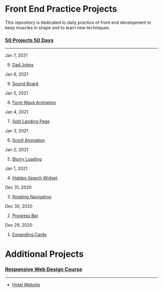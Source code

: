 # Front End Practice Projects
This repository is dedicated to daily practice of front end development to keep muscles in shape and to learn new techniques.  

### [50 Projects 50 Days](https://www.udemy.com/course/50-projects-50-days/)
---


Jan 7, 2021

9. [Dad Jokes](https://nathanjh-28.github.io/frontend_exercises/dad_jokes/index.html)

Jan 6, 2021

9. [Sound Board](https://nathanjh-28.github.io/frontend_exercises/sound_board/index.html)

Jan 5, 2021

8. [Form Wave Animation](https://nathanjh-28.github.io/frontend_exercises/form_wave_animation/index.html) 

Jan 4, 2021

7. [Split Landing Page](https://nathanjh-28.github.io/frontend_exercises/split_landing_page/index.html) 

Jan 3, 2021

6. [Scroll Animation](https://nathanjh-28.github.io/frontend_exercises/scroll_animation/index.html) 

Jan 2, 2021

5. [Blurry Loading](https://nathanjh-28.github.io/frontend_exercises/blurry_loading/index.html) 

Jan 1, 2021

4. [Hidden Search Widget](https://nathanjh-28.github.io/hidden_search_widget/form_wave_animation/index.html) 

Dec 31, 2020

3. [Rotating Navigation](https://nathanjh-28.github.io/rotating_navigation/form_wave_animation/index.html) 

Dec 30, 2020

2. [Progress Bar](https://nathanjh-28.github.io/frontend_exercises/progress_bar/index.html) 

Dec 29, 2020

1. [Expanding Cards](https://nathanjh-28.github.io/expanding_cards/form_wave_animation/index.html) 


# Additional Projects


### [Responsive Web Design Course](https://www.udemy.com/course/modern-html-css-from-the-beginning/)

---
- [Hotel Website](https://nathanjh-28.github.io/expanding_cards/hotel_website/index.html) 